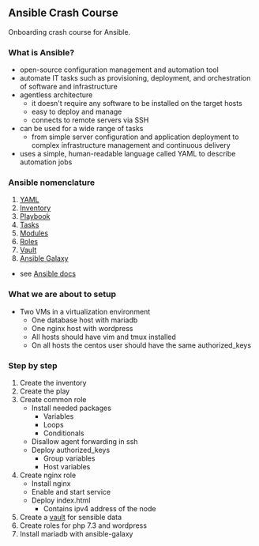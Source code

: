 ## Ansible Crash Course

Onboarding crash course for Ansible.

### What is Ansible?

- open-source configuration management and automation tool
- automate IT tasks such as provisioning, deployment, and orchestration of software and infrastructure
- agentless architecture
  - it doesn't require any software to be installed on the target hosts
  - easy to deploy and manage
  - connects to remote servers via SSH
- can be used for a wide range of tasks
  - from simple server configuration and application deployment to complex infrastructure management and continuous delivery
- uses a simple, human-readable language called YAML to describe automation jobs

### Ansible nomenclature

1. [YAML](yaml.md)
1. [Inventory](inventory.md)
1. [Playbook](play.md)
1. [Tasks](tasks.md)
1. [Modules](modules.md)
1. [Roles](roles.md)
1. [Vault](vault.md)
1. [Ansible Galaxy](ansible-galaxy.md)

- see [Ansible docs](https://docs.ansible.com/ansible/latest/getting_started/basic_concepts.html)

### What we are about to setup

- Two VMs in a virtualization environment
    - One database host with mariadb
    - One nginx host with wordpress
    - All hosts should have vim and tmux installed
    - On all hosts the centos user should have the same authorized_keys

### Step by step

1. Create the inventory
1. Create the play
1. Create common role
    - Install needed packages
        - Variables
        - Loops
        - Conditionals
    - Disallow agent forwarding in ssh
    - Deploy authorized_keys
        - Group variables
        - Host variables
1. Create nginx role
    - Install nginx
    - Enable and start service
    - Deploy index.html
        - Contains ipv4 address of the node
1. Create a [vault](vault.md) for sensible data
1. Create roles for php 7.3 and wordpress
1. Install mariadb with ansible-galaxy
